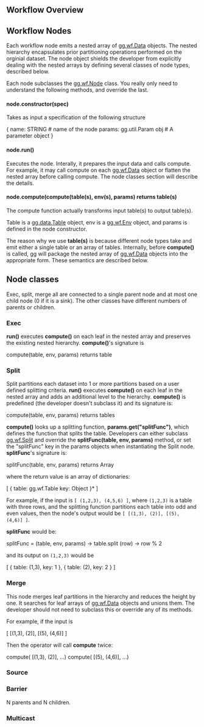 
Workflow Overview
--------------------

Workflow Nodes
-------------------

Each workflow node emits a nested array of [gg.wf.Data](https://github.com/sirrice/gg/blob/master/src/gg/wf/data.coffee) objects.  The nested hierarchy encapsulates prior partitioning operations performed on the orginial dataset.  The node object shields the developer from explicitly dealing with the nested arrays by defining several classes of node types, described below.

Each node subclasses the [gg.wf.Node](https://github.com/sirrice/gg/blob/master/src/gg/wf/node.coffee) class.  You really only need to understand the following methods, and override the last.

#### node.constructor(spec)

Takes as input a specification of the following structure

  {
    name:     STRING              # name of the node
    params:   gg.util.Param obj   # A parameter object
  }

#### node.run()

Executes the node.  Interally, it prepares the input data and calls compute.  For example, it may call compute on each [gg.wf.Data](https://github.com/sirrice/gg/blob/master/src/gg/wf/data.coffee) object or flatten the nested array before calling compute.  The node classes section will describe the details.


#### node.compute(compute(table(s), env(s), params) returns table(s)

The compute function actually transforms input table(s) to output table(s).

Table is a [gg.data.Table](https://github.com/sirrice/gg/blob/master/src/gg/data/table.coffee) object, env is a [gg.wf.Env](https://github.com/sirrice/gg/blob/master/src/gg/wf/data.coffee) object, and params is defined in the node constructor.

The reason why we use **table(s)** is because different node types take and emit either a single table or an array of tables.  Internally, before **compute()** is called, gg will package the nested array of [gg.wf.Data](https://github.com/sirrice/gg/blob/master/src/gg/wf/data.coffee) objects into the appropriate form.  These semantics are described below.

## Node classes

Exec, split, merge all are connected to a single parent node and at most one child node (0 if it is a sink).  The other classes have different numbers of parents or children.

### Exec

**run()** executes **compute()** on each leaf in the nested array and preserves the existing nested hierarchy.   **compute()**'s signature is

  compute(table, env, params) returns table

### Split

Split partitions each dataset into 1 or more partitions based on a user defined splitting criteria.  **run()** executes **compute()** on each leaf in the nested array and adds an additional level to the hierarchy.   **compute()** is predefined (the developer doesn't subclass it) and its signature is:

  compute(table, env, params) returns tables

**compute()** looks up a splitting function, **params.get("splitFunc")**, which defines the function that splits the table.  Developers can either subclass [gg.wf.Split](https://github.com/sirrice/gg/blob/master/src/gg/wf/split.coffee) and override the **splitFunc(table, env, params)** method, or set the "splitFunc" key in the params objects when instantiating the Split node. **splitFunc**'s signature is:

  splitFunc(table, env, params) returns Array

where the return value is an array of dictionaries:

  [
    {
      table: gg.wf.Table
      key: Object
    }*
  ]

For example, if the input is `[ (1,2,3), (4,5,6) ]`, where `(1,2,3)` is a table with three rows, and the splitting function partitions each table into odd and even values, then the node's output would be `[ [(1,3), (2)], [(5), (4,6)] ]`.

 **splitFunc** would be:

  splitFunc = (table, env, params) ->
    table.split (row) -> row % 2

and its output on `(1,2,3)` would be

  [ { table: (1,3), key: 1 }, { table: (2), key: 2 } ]


### Merge

This node merges leaf partitions in the hierarchy and reduces the height by one.  It searches for leaf arrays of [gg.wf.Data](https://github.com/sirrice/gg/blob/master/src/gg/wf/data.coffee) objects and unions them.  The developer should not need to subclass this or override any of its methods.

For example, if the input is

  [ [(1,3), (2)], [(5), (4,6)] ]

Then the operator will call **compute** twice:

  compute( [(1,3), (2)], ...)
  compute( [(5), (4,6)], ...)


### Source

### Barrier

N parents and N children.

### Multicast


